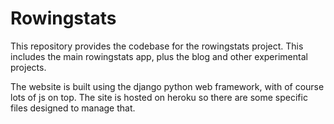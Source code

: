 # Rowingstats
This repository provides the codebase for the rowingstats project. This includes the main rowingstats app, plus the blog and other experimental projects.

The website is built using the django python web framework, with of course lots of js on top. The site is hosted on heroku so there are some specific files designed to manage that.